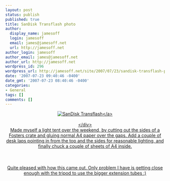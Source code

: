 ```yaml
---
layout: post
status: publish
published: true
title: SanDisk Transflash photo
author:
  display_name: jamesoff
  login: jamesoff
  email: james@jamesoff.net
  url: http://jamesoff.net
author_login: jamesoff
author_email: james@jamesoff.net
author_url: http://jamesoff.net
wordpress_id: 296
wordpress_url: http://jamesoff.net/site/2007/07/23/sandisk-transflash-photo/
date: '2007-07-23 09:40:46 -0400'
date_gmt: '2007-07-23 08:40:46 -0400'
categories:
- General
tags: []
comments: []
---
```

<div style="float: right; text-align: center"><a href="http:&#47;&#47;www.flickr.com&#47;photos&#47;jamesoff&#47;874555333&#47;" title="photo sharing"><img src="http:&#47;&#47;farm2.static.flickr.com&#47;1319&#47;874555333_3c99bbaf21_t.jpg" class="flickr-photo" alt="SanDisk Transflash" &#47;><&#47;a><br &#47;><br />
<&#47;div><br />
Made myself a light tent over the weekend, by cutting out the sides of a Fosters crate and gluing normal A4 paper over the gaps. Add a couple of desk laps pointing in from the top and the sides for reasonable lighting, and finally chuck a couple of sheets of A4 inside.<br &#47;><br />
<br &#47;><br />
Quite pleased with how this came out. Only problem I have is getting close enough with the tripod to use the bigger extension tubes :)<br &#47;><br &#47;></p>
